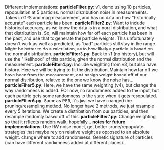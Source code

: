 Different implementations:
**particleFilter.py**: v1, demo using 10 particles, repopulation at 5 particles. normal distribution noise in measurements. Takes in GPS and mag measurement, and has no data on how "historically accurate" each particle has been. 
**particleFilter2.py**: Want to include historical accuracy, as we know the data is in a noral distribution, and what that distribution is. So, will maintain how far off each particle has been in the past, and use that to generate the particle weights. This unfortunately doesn't work as well as predicted, as "bad" particles still stay in the range. Might be better to do a calculation, as to how likely a particle is based on the normal distribution.
**particleFilter3.py**: Back to v1 (no history), but will use the "likelihood" of this particle, given the normal distribution and the measurement. 
**particleFilter4.py**: Include weighting from v3, but also have history. Here we will be trying to fit the distribution. Maintain how far off we have been from the measurement, and assign weight based off of our normal distribution, relative to the one we know the noise has...
**particleFilter5.py**: Here, we have the same weighting (v4), but change the way randomness is added. FOr now, no randomness added to the input, but each particle gets some randomness to the state when it gets repopulated.
**particleFIlter6.py**: Same as PF5, it's just we have changed the pruning/resampling method. No longer have 2 methods, we just resample every 5 iterations. We create a distribution from our particles, and then resample randomly based off of this.
**particleFilter7.py**: Change weighting so that it reflects random walk, hopefully...
**notes for future implementations**: Use RW noise model, get better prune/repopulate strategies that maybe rely on relative weight as opposed to an absolute weight. change where to add randomness. Genetic signature of particles (can have different randomness added at different places). 
